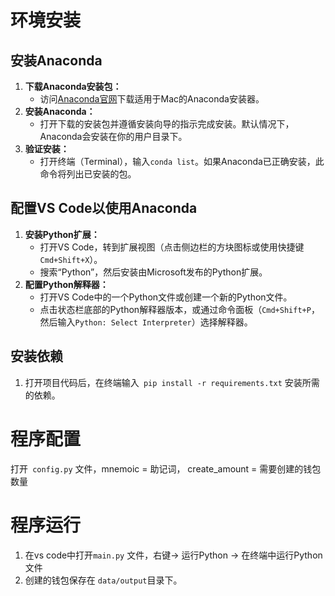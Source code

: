 # 环境安装

## 安装Anaconda

1. **下载Anaconda安装包：**
   - 访问[Anaconda官网](https://www.anaconda.com/download)下载适用于Mac的Anaconda安装器。
2. **安装Anaconda：**
   - 打开下载的安装包并遵循安装向导的指示完成安装。默认情况下，Anaconda会安装在你的用户目录下。
3. **验证安装：**
   - 打开终端（Terminal），输入`conda list`。如果Anaconda已正确安装，此命令将列出已安装的包。

## 配置VS Code以使用Anaconda

1. **安装Python扩展：**
   - 打开VS Code，转到扩展视图（点击侧边栏的方块图标或使用快捷键`Cmd+Shift+X`）。
   - 搜索“Python”，然后安装由Microsoft发布的Python扩展。
2. **配置Python解释器：**
   - 打开VS Code中的一个Python文件或创建一个新的Python文件。
   - 点击状态栏底部的Python解释器版本，或通过命令面板（`Cmd+Shift+P`，然后输入`Python: Select Interpreter`）选择解释器。

## 安装依赖

1. 打开项目代码后，在终端输入` pip install -r requirements.txt` 安装所需的依赖。



# 程序配置

打开` config.py` 文件，mnemoic = 助记词， create_amount =  需要创建的钱包数量



# 程序运行

1. 在vs code中打开`main.py` 文件，右键-> 运行Python -> 在终端中运行Python文件
2. 创建的钱包保存在 `data/output`目录下。
